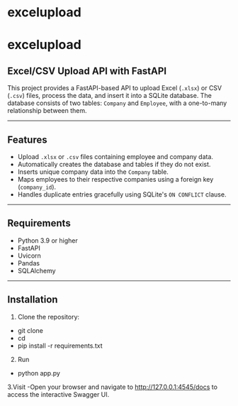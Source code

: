 # excelupload

# excelupload

## Excel/CSV Upload API with FastAPI

This project provides a FastAPI-based API to upload Excel (`.xlsx`) or CSV (`.csv`) files, process the data, and insert it into a SQLite database. The database consists of two tables: `Company` and `Employee`, with a one-to-many relationship between them.

---

## Features

- Upload `.xlsx` or `.csv` files containing employee and company data.
- Automatically creates the database and tables if they do not exist.
- Inserts unique company data into the `Company` table.
- Maps employees to their respective companies using a foreign key (`company_id`).
- Handles duplicate entries gracefully using SQLite's `ON CONFLICT` clause.

---

## Requirements

- Python 3.9 or higher
- FastAPI
- Uvicorn
- Pandas
- SQLAlchemy

---

## Installation

1. Clone the repository:
   
- git clone <repository-url>
- cd <repository-folder>
- pip install -r requirements.txt


2. Run
- python app.py


3.Visit
-Open your browser and navigate to http://127.0.0.1:4545/docs to access the interactive Swagger UI.








